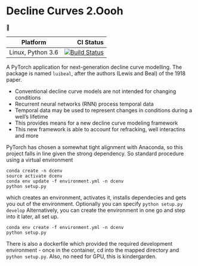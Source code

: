 # Decline Curves 2.Oooh

:construction:


Platform | CI Status 
---------|-------------:
Linux, Python 3.6 | [![Build Status](https://travis-ci.org/plang85/decline_curves_2pointOooh.svg?branch=master)](https://travis-ci.org/plang85/decline_curves_2pointOooh) 


A PyTorch application for next-generation decline curve modelling. The package is named `luibeal`, after the authors (Lewis and Beal) of the 1918 paper.

- Conventional decline curve models are not intended for changing conditions
- Recurrent neural networks (RNN) process temporal data
- Temporal data may be used to represent changes in conditions during a well’s lifetime
- This provides means for a new decline curve modeling framework
- This new framework is able to account for refracking, well interactins and more

PyTorch has chosen a somewhat tight alignment with Anaconda, so this project falls in line given the strong dependency. So standard procedure using a virtual environment
```
conda create -n dcenv
source activate dcenv
conda env update -f environment.yml -n dcenv
python setup.py
```
which creates an environment, activates it, installs dependecies and gets you out of the environment. Optionally you can specify `python setup.py develop` Alternatively, you can create the environment in one go and step into it later, all set up.
```
conda env create -f environment.yml -n dcenv
python setup.py
```
There is also a dockerfile which provided the required development environment - once in the container, cd into the mapped directory and `python setup.py`. Also, no need for GPU, this is kindergarden.
